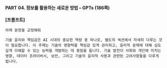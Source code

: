 #### PART 04. 정보를 활용하는 새로운 방법 – GPTs (186쪽)

**[프롬프트]**

```
아래 문장을 교정해줘

기술 윤리와 책임감은 AI 시대의 중요한 역량 중 하나로, 별도의 섹션에서 자세히 다루는 것이 필요합니다. 이 주제는 기술의 영향력을 책임감 있게 관리하고, 윤리적 문제에 대해 심도 깊게 이해할 수 있는 능력을 개발하는 데 중점을 둡니다. 기술 발전이 사회와 개인에 미치는 영향, 데이터 프라이버시, 보안, 그리고 기술의 윤리적 사용과 관련된 고려사항들을 다루게 됩니다.
```
